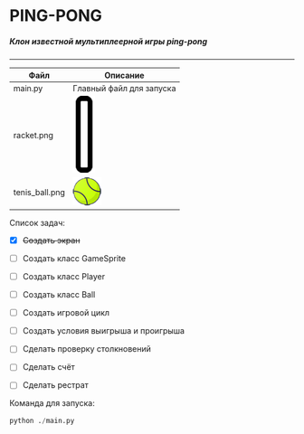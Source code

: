 # PING-PONG
 
##### Клон известной мультиплеерной игры ping-pong
---
 
| Файл | Описание |
|---   |---       |
| main.py | Главный файл для запуска |
| racket.png | ![Картинка](racket.png "Спрайт Ракетки") |
| tenis_ball.png | ![Картинка](tenis_ball.png "Спрайт мяча") |
 
 
 
 
Список задач:
- [x] ~~Создать экран~~
- [ ] Создать класс GameSprite
- [ ] Создать класс Player
- [ ] Создать класс Ball
- [ ] Создать игровой цикл
- [ ] Создать условия выигрыша и проигрыша
- [ ] Сделать проверку столкновений
- [ ] Сделать счёт
- [ ] Сделать рестрат
 
 
Команда для запуска:
```python
python ./main.py
```
 
 